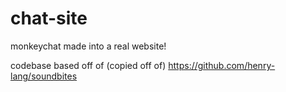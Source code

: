 # chat-site
monkeychat made into a real website!

codebase based off of (copied off of) https://github.com/henry-lang/soundbites